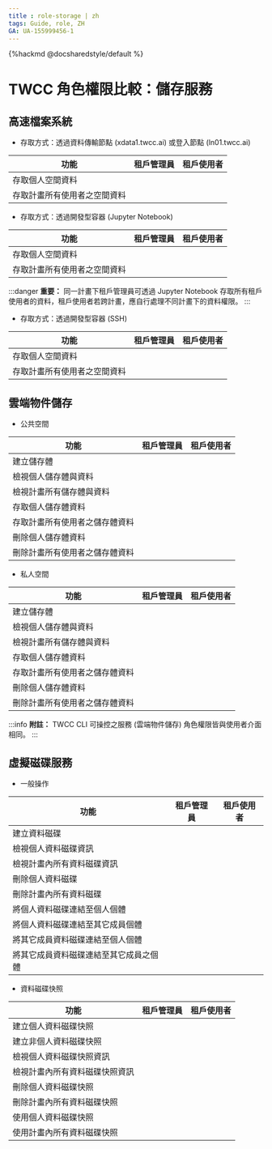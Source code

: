 ```yaml
---
title : role-storage | zh
tags: Guide, role, ZH
GA: UA-155999456-1
---
```


{%hackmd @docsharedstyle/default %}

<style>
.fa-times{color:#ADADAD; font-size:25px}
.fa-check{color:#27a5bd; font-size:25px}
</style>


# TWCC 角色權限比較：儲存服務 

## 高速檔案系統

- 存取方式：透過資料傳輸節點 (xdata1.twcc.ai) 或登入節點 (ln01.twcc.ai) 

| 功能 | 租戶管理員 | 租戶使用者 |
| -------- | -------- | -------- |
|存取個人空間資料|<i class="fa fa-check" aria-hidden="true"></i>|<i class="fa fa-check" aria-hidden="true"></i>
|存取計畫所有使用者之空間資料|<i class="fa fa-times" aria-hidden="true"></i>|<i class="fa fa-times" aria-hidden="true"></i>


- 存取方式：透過開發型容器 (Jupyter Notebook)

| 功能 | 租戶管理員 | 租戶使用者 |
| -------- | -------- | -------- |
|存取個人空間資料|<i class="fa fa-check" aria-hidden="true"></i>|<i class="fa fa-check" aria-hidden="true"></i>
|存取計畫所有使用者之空間資料|<i class="fa fa-check" aria-hidden="true"></i>|<i class="fa fa-times" aria-hidden="true"></i>

:::danger
<i class="fa fa-exclamation-triangle fa-20" aria-hidden="true"></i> **重要：**
同一計畫下租戶管理員可透過 Jupyter Notebook 存取所有租戶使用者的資料，租戶使用者若跨計畫，應自行處理不同計畫下的資料權限。
:::

- 存取方式：透過開發型容器 (SSH)

| 功能 | 租戶管理員 | 租戶使用者 |
| -------- | -------- | -------- |
|存取個人空間資料|<i class="fa fa-check" aria-hidden="true"></i>|<i class="fa fa-check" aria-hidden="true"></i>
|存取計畫所有使用者之空間資料|<i class="fa fa-times" aria-hidden="true"></i>|<i class="fa fa-times" aria-hidden="true"></i>


## 雲端物件儲存

- 公共空間

| 功能 | 租戶管理員 | 租戶使用者 |
| -------- | -------- | -------- |
|建立儲存體|<i class="fa fa-check" aria-hidden="true"></i>|<i class="fa fa-check" aria-hidden="true"></i>
|檢視個人儲存體與資料|<i class="fa fa-check" aria-hidden="true"></i>|<i class="fa fa-check" aria-hidden="true"></i>
|檢視計畫所有儲存體與資料|<i class="fa fa-check" aria-hidden="true"></i>|<i class="fa fa-check" aria-hidden="true"></i>
|存取個人儲存體資料|<i class="fa fa-check" aria-hidden="true"></i>|<i class="fa fa-check" aria-hidden="true"></i>
|存取計畫所有使用者之儲存體資料|<i class="fa fa-check" aria-hidden="true"></i>|<i class="fa fa-check" aria-hidden="true"></i>
|刪除個人儲存體資料|<i class="fa fa-check" aria-hidden="true"></i>|<i class="fa fa-check" aria-hidden="true"></i>
|刪除計畫所有使用者之儲存體資料|<i class="fa fa-check" aria-hidden="true"></i>|<i class="fa fa-check" aria-hidden="true"></i>

- 私人空間

| 功能 | 租戶管理員 | 租戶使用者 |
| -------- | -------- | -------- |
|建立儲存體|<i class="fa fa-check" aria-hidden="true"></i>|<i class="fa fa-check" aria-hidden="true"></i>
|檢視個人儲存體與資料|<i class="fa fa-check" aria-hidden="true"></i>|<i class="fa fa-check" aria-hidden="true"></i>
|檢視計畫所有儲存體與資料|<i class="fa fa-times" aria-hidden="true"></i>|<i class="fa fa-times" aria-hidden="true"></i>
|存取個人儲存體資料|<i class="fa fa-check" aria-hidden="true"></i>|<i class="fa fa-check" aria-hidden="true"></i>
|存取計畫所有使用者之儲存體資料|<i class="fa fa-times" aria-hidden="true"></i>|<i class="fa fa-times" aria-hidden="true"></i>
|刪除個人儲存體資料|<i class="fa fa-check" aria-hidden="true"></i>|<i class="fa fa-check" aria-hidden="true"></i>
|刪除計畫所有使用者之儲存體資料|<i class="fa fa-times" aria-hidden="true"></i>|<i class="fa fa-times" aria-hidden="true"></i>


:::info
<i class="fa fa-paperclip fa-20" aria-hidden="true"></i> **附註：**
TWCC CLI 可操控之服務 (雲端物件儲存) 角色權限皆與使用者介面相同。
:::

## 虛擬磁碟服務

- 一般操作 

| 功能 | 租戶管理員 | 租戶使用者 |
| -------- | -------- | -------- |
|建立資料磁碟|<i class="fa fa-check" aria-hidden="true"></i>|<i class="fa fa-check" aria-hidden="true"></i>
|檢視個人資料磁碟資訊|<i class="fa fa-check" aria-hidden="true"></i>|<i class="fa fa-check" aria-hidden="true"></i>
|檢視計畫內所有資料磁碟資訊|<i class="fa fa-check" aria-hidden="true"></i>|<i class="fa fa-times" aria-hidden="true"></i>
|刪除個人資料磁碟|<i class="fa fa-check" aria-hidden="true"></i>|<i class="fa fa-check" aria-hidden="true"></i>
|刪除計畫內所有資料磁碟|<i class="fa fa-check" aria-hidden="true"></i>|<i class="fa fa-times" aria-hidden="true"></i>
|將個人資料磁碟連結至個人個體|<i class="fa fa-check" aria-hidden="true"></i>|<i class="fa fa-check" aria-hidden="true"></i>
|將個人資料磁碟連結至其它成員個體|<i class="fa fa-times" aria-hidden="true"></i>|<i class="fa fa-times" aria-hidden="true"></i>
|將其它成員資料磁碟連結至個人個體|<i class="fa fa-check" aria-hidden="true"></i>|<i class="fa fa-times" aria-hidden="true"></i>
|將其它成員資料磁碟連結至其它成員之個體|<i class="fa fa-times" aria-hidden="true"></i>|<i class="fa fa-times" aria-hidden="true"></i>


- 資料磁碟快照

| 功能 | 租戶管理員 | 租戶使用者 |
| -------- | -------- | -------- |
|建立個人資料磁碟快照|<i class="fa fa-check" aria-hidden="true"></i>|<i class="fa fa-check" aria-hidden="true"></i>
|建立非個人資料磁碟快照|<i class="fa fa-check" aria-hidden="true"></i>|<i class="fa fa-check" aria-hidden="true"></i>
|檢視個人資料磁碟快照資訊|<i class="fa fa-check" aria-hidden="true"></i>|<i class="fa fa-check" aria-hidden="true"></i>
|檢視計畫內所有資料磁碟快照資訊|<i class="fa fa-check" aria-hidden="true"></i>|<i class="fa fa-times" aria-hidden="true"></i>
|刪除個人資料磁碟快照|<i class="fa fa-check" aria-hidden="true"></i>|<i class="fa fa-check" aria-hidden="true"></i>
|刪除計畫內所有資料磁碟快照|<i class="fa fa-check" aria-hidden="true"></i>|<i class="fa fa-times" aria-hidden="true"></i>
|使用個人資料磁碟快照|<i class="fa fa-check" aria-hidden="true"></i>|<i class="fa fa-check" aria-hidden="true"></i>
|使用計畫內所有資料磁碟快照|<i class="fa fa-check" aria-hidden="true"></i>|<i class="fa fa-times" aria-hidden="true"></i>

